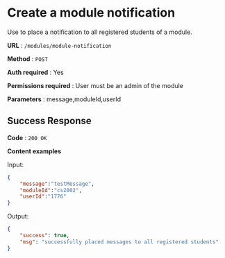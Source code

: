 # Create a module notification

Use to place a notification to all registered students of a module.

**URL** : `/modules/module-notification`

**Method** : `POST`

**Auth required** : Yes

**Permissions required** : User must be an admin of the module

**Parameters** : message,moduleId,userId

## Success Response

**Code** : `200 OK`

**Content examples**

Input: 
```json
{
	"message":"testMessage",
	"moduleId":"cs2002",
	"userId":"1776"
}
```
Output:
```json
{
    "success": true,
    "msg": "successfully placed messages to all registered students"
}
```
